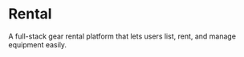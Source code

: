 # Rental
A full-stack gear rental platform that lets users list, rent, and manage equipment easily.
